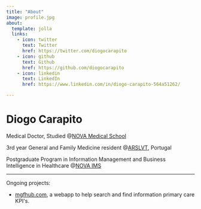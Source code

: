 ```yaml
---
title: "About"
image: profile.jpg
about:
  template: jolla
  links:
    - icon: twitter
      text: Twitter
      href: https://twitter.com/diogocarapito
    - icon: github
      text: Github
      href: https://github.com/diogocarapito
    - icon: linkedin
      text: LinkedIn
      href: https://www.linkedin.com/in/diogo-carapito-564a51262/

---
```


# Diogo Carapito
Medical Doctor, Studied @[NOVA Medical School](https://www.nms.unl.pt/en-us/nms)

3rd year General and Family Medicine resident @[ARSLVT](https://www.arslvt.min-saude.pt/), Portugal

Postgraduate Program in Information Management and Business Intelligence in Healthcare @[NOVA IMS](https://www.novaims.unl.pt/en/education/programs/postgraduate-programs-and-master-degree-programs/postgraduate-program-in-information-management-and-business-intelligence-in-healthcare/)

---

Ongoing projects:

- [mgfhub.com](https://mgfhub.com), a webapp to help search and find information primary care KPI's.